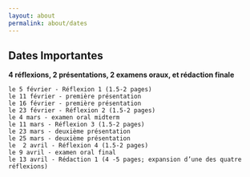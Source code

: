 ```yaml
---
layout: about
permalink: about/dates
---
```


## Dates Importantes  

**4 réflexions, 2 présentations, 2 examens oraux, et rédaction finale**  

	le 5 février - Réflexion 1 (1.5-2 pages)
	le 11 février - première présentation
	le 16 février - première présentation
	le 23 février - Réflexion 2 (1.5-2 pages)
	le 4 mars - examen oral midterm
	le 11 mars - Réflexion 3 (1.5-2 pages)
	le 23 mars - deuxième présentation
	le 25 mars - deuxième présentation
	le  2 avril - Réflexion 4 (1.5-2 pages)
	le 9 avril - examen oral final
	le 13 avril - Rédaction 1 (4 -5 pages; expansion d’une des quatre réflexions)

